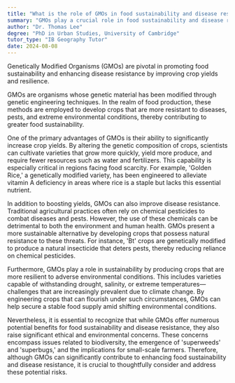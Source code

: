 ```yaml
---
title: "What is the role of GMOs in food sustainability and disease resistance?"
summary: "GMOs play a crucial role in food sustainability and disease resistance by enhancing crop yield and resilience."
author: "Dr. Thomas Lee"
degree: "PhD in Urban Studies, University of Cambridge"
tutor_type: "IB Geography Tutor"
date: 2024-08-08
---
```


Genetically Modified Organisms (GMOs) are pivotal in promoting food sustainability and enhancing disease resistance by improving crop yields and resilience.

GMOs are organisms whose genetic material has been modified through genetic engineering techniques. In the realm of food production, these methods are employed to develop crops that are more resistant to diseases, pests, and extreme environmental conditions, thereby contributing to greater food sustainability.

One of the primary advantages of GMOs is their ability to significantly increase crop yields. By altering the genetic composition of crops, scientists can cultivate varieties that grow more quickly, yield more produce, and require fewer resources such as water and fertilizers. This capability is especially critical in regions facing food scarcity. For example, 'Golden Rice,' a genetically modified variety, has been engineered to alleviate vitamin A deficiency in areas where rice is a staple but lacks this essential nutrient.

In addition to boosting yields, GMOs can also improve disease resistance. Traditional agricultural practices often rely on chemical pesticides to combat diseases and pests. However, the use of these chemicals can be detrimental to both the environment and human health. GMOs present a more sustainable alternative by developing crops that possess natural resistance to these threats. For instance, 'Bt' crops are genetically modified to produce a natural insecticide that deters pests, thereby reducing reliance on chemical pesticides.

Furthermore, GMOs play a role in sustainability by producing crops that are more resilient to adverse environmental conditions. This includes varieties capable of withstanding drought, salinity, or extreme temperatures—challenges that are increasingly prevalent due to climate change. By engineering crops that can flourish under such circumstances, GMOs can help secure a stable food supply amid shifting environmental conditions.

Nevertheless, it is essential to recognize that while GMOs offer numerous potential benefits for food sustainability and disease resistance, they also raise significant ethical and environmental concerns. These concerns encompass issues related to biodiversity, the emergence of 'superweeds' and 'superbugs,' and the implications for small-scale farmers. Therefore, although GMOs can significantly contribute to enhancing food sustainability and disease resistance, it is crucial to thoughtfully consider and address these potential risks.
    